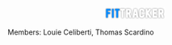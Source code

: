 <p align="center">
  <a href="#">
    <img alt="FitTracker" src="/src/assets/FitTrackerLogo.png?raw=true" width="120" />
  </a>
</p>

Members: Louie Celiberti, Thomas Scardino
